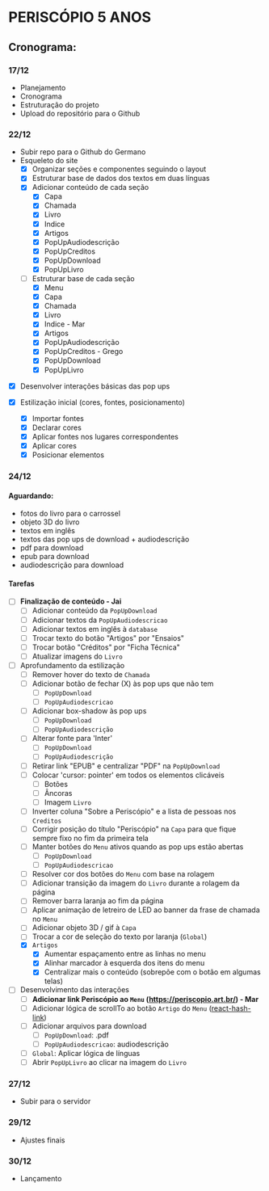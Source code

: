 # PERISCÓPIO 5 ANOS

## Cronograma:
### 17/12
- Planejamento
- Cronograma
- Estruturação do projeto
- Upload do repositório para o Github

### 22/12

- Subir repo para o Github do Germano
- Esqueleto do site
  - [x] Organizar seções e componentes seguindo o layout
  - [x] Estruturar base de dados dos textos em duas línguas
  - [x] Adicionar conteúdo de cada seção
      - [x] Capa
      - [x] Chamada
      - [x] Livro
      - [x] Indice
      - [x] Artigos
      - [x] PopUpAudiodescrição
      - [x] PopUpCreditos
      - [x] PopUpDownload
      - [x] PopUpLivro
  - [ ] Estruturar base de cada seção
      - [x] Menu
      - [x] Capa
      - [x] Chamada
      - [x] Livro
      - [x] Indice - Mar
      - [x] Artigos
      - [x] PopUpAudiodescrição
      - [x] PopUpCreditos - Grego
      - [x] PopUpDownload
      - [x] PopUpLivro
- [x] Desenvolver interações básicas das pop ups

- [x] Estilização inicial (cores, fontes, posicionamento)
  - [x] Importar fontes
  - [x] Declarar cores
  - [x] Aplicar fontes nos lugares correspondentes
  - [x] Aplicar cores
  - [x] Posicionar elementos

### 24/12
#### Aguardando: 
- fotos do livro para o carrossel
- objeto 3D do livro
- textos em inglês
- textos das pop ups de download + audiodescrição
- pdf para download
- epub para download
- audiodescrição para download

#### Tarefas
- [ ] **Finalização de conteúdo - Jai**
  - [ ] Adicionar conteúdo da `PopUpDownload`
  - [ ] Adicionar textos da `PopUpAudiodescricao`
  - [ ] Adicionar textos em inglês à `database`
  - [ ] Trocar texto do botão "Artigos" por "Ensaios"
  - [ ] Trocar botão "Créditos" por "Ficha Técnica"
  - [ ] Atualizar imagens do `Livro`

- [ ] Aprofundamento da estilização
  - [ ] Remover hover do texto de `Chamada`
  - [ ] Adicionar botão de fechar (X) às pop ups que não tem
    - [ ] `PopUpDownload`
    - [ ] `PopUpAudiodescricao`
  - [ ] Adicionar box-shadow às pop ups
    - [ ] `PopUpDownload`
    - [ ] `PopUpAudiodescrição`
  - [ ] Alterar fonte para 'Inter'
    - [ ] `PopUpDownload`
    - [ ] `PopUpAudiodescrição`
  - [ ] Retirar link "EPUB" e centralizar "PDF" na `PopUpDownload`
  - [ ] Colocar 'cursor: pointer' em todos os elementos clicáveis
    - [ ] Botões
    - [ ] Âncoras
    - [ ] Imagem `Livro`
  - [ ] Inverter coluna "Sobre a Periscópio" e a lista de pessoas nos `Creditos`
  - [ ] Corrigir posição do título "Periscópio" na `Capa` para que fique sempre fixo no fim da primeira tela
  - [ ] Manter botões do `Menu` ativos quando as pop ups estão abertas
    - [ ] `PopUpDownload`
    - [ ] `PopUpAudiodescricao`
  - [ ] Resolver cor dos botões do `Menu` com base na rolagem
  - [ ] Adicionar transição da imagem do `Livro` durante a rolagem da página
  - [ ] Remover barra laranja ao fim da página
  - [ ] Aplicar animação de letreiro de LED ao banner da frase de chamada no `Menu`
  - [ ] Adicionar objeto 3D / gif à `Capa`
  - [ ] Trocar a cor de seleção do texto por laranja (`Global`)
  - [x] `Artigos`
    - [x] Aumentar espaçamento entre as linhas no menu
    - [x] Alinhar marcador à esquerda dos itens do menu
    - [x] Centralizar mais o conteúdo (sobrepõe com o botão em algumas telas)

- [ ] Desenvolvimento das interações
  - [ ] **Adicionar link Periscópio ao `Menu` (https://periscopio.art.br/) - Mar**
  - [ ] Adicionar lógica de scrollTo ao botão `Artigo` do `Menu` ([react-hash-link](https://www.npmjs.com/package/react-hash-link))
  - [ ] Adicionar arquivos para download
    - [ ] `PopUpDownload`: .pdf
    - [ ] `PopUpAudiodescricao`: audiodescrição
  - [ ] `Global`: Aplicar lógica de línguas
  - [ ] Abrir `PopUpLivro` ao clicar na imagem do `Livro`

### 27/12
- Subir para o servidor

### 29/12
- Ajustes finais

### 30/12
- Lançamento